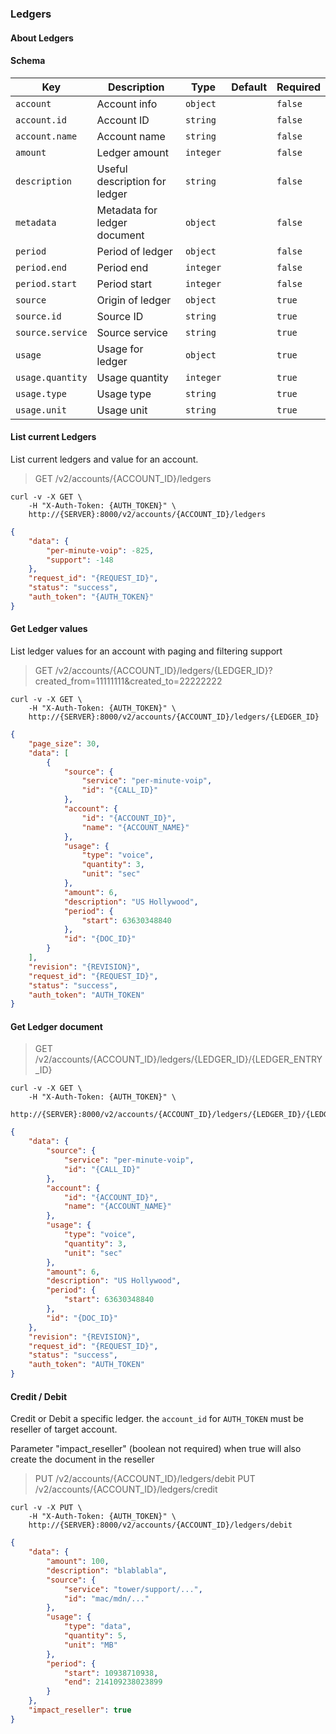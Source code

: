 ### Ledgers

#### About Ledgers

#### Schema

Key | Description | Type | Default | Required
--- | ----------- | ---- | ------- | --------
`account` | Account info | `object` |   | `false`
`account.id` | Account ID | `string` |   | `false`
`account.name` | Account name | `string` |   | `false`
`amount` | Ledger amount | `integer` |   | `false`
`description` | Useful description for ledger | `string` |   | `false`
`metadata` | Metadata for ledger document | `object` |   | `false`
`period` | Period of ledger | `object` |   | `false`
`period.end` | Period end | `integer` |   | `false`
`period.start` | Period start | `integer` |   | `false`
`source` | Origin of ledger | `object` |   | `true`
`source.id` | Source ID | `string` |   | `true`
`source.service` | Source service | `string` |   | `true`
`usage` | Usage for ledger | `object` |   | `true`
`usage.quantity` | Usage quantity | `integer` |   | `true`
`usage.type` | Usage type | `string` |   | `true`
`usage.unit` | Usage unit | `string` |   | `true`


#### List current Ledgers

List current ledgers and value for an account.

> GET /v2/accounts/{ACCOUNT_ID}/ledgers

```shell
curl -v -X GET \
    -H "X-Auth-Token: {AUTH_TOKEN}" \
    http://{SERVER}:8000/v2/accounts/{ACCOUNT_ID}/ledgers
```

```json
{
    "data": {
        "per-minute-voip": -825,
        "support": -148
    },
    "request_id": "{REQUEST_ID}",
    "status": "success",
    "auth_token": "{AUTH_TOKEN}"
}
```

#### Get Ledger values

List ledger values for an account with paging and filtering support

> GET /v2/accounts/{ACCOUNT_ID}/ledgers/{LEDGER_ID}?created_from=11111111&created_to=22222222

```shell
curl -v -X GET \
    -H "X-Auth-Token: {AUTH_TOKEN}" \
    http://{SERVER}:8000/v2/accounts/{ACCOUNT_ID}/ledgers/{LEDGER_ID}
```

```json
{
    "page_size": 30,
    "data": [
        {
            "source": {
                "service": "per-minute-voip",
                "id": "{CALL_ID}"
            },
            "account": {
                "id": "{ACCOUNT_ID}",
                "name": "{ACCOUNT_NAME}"
            },
            "usage": {
                "type": "voice",
                "quantity": 3,
                "unit": "sec"
            },
            "amount": 6,
            "description": "US Hollywood",
            "period": {
                "start": 63630348840
            },
            "id": "{DOC_ID}"
        }
    ],
    "revision": "{REVISION}",
    "request_id": "{REQUEST_ID}",
    "status": "success",
    "auth_token": "AUTH_TOKEN"
}
```

#### Get Ledger document

> GET /v2/accounts/{ACCOUNT_ID}/ledgers/{LEDGER_ID}/{LEDGER_ENTRY_ID}

```shell
curl -v -X GET \
    -H "X-Auth-Token: {AUTH_TOKEN}" \
    http://{SERVER}:8000/v2/accounts/{ACCOUNT_ID}/ledgers/{LEDGER_ID}/{LEDGER_ENTRY_ID}
```

```json
{
    "data": {
        "source": {
            "service": "per-minute-voip",
            "id": "{CALL_ID}"
        },
        "account": {
            "id": "{ACCOUNT_ID}",
            "name": "{ACCOUNT_NAME}"
        },
        "usage": {
            "type": "voice",
            "quantity": 3,
            "unit": "sec"
        },
        "amount": 6,
        "description": "US Hollywood",
        "period": {
            "start": 63630348840
        },
        "id": "{DOC_ID}"
    },
    "revision": "{REVISION}",
    "request_id": "{REQUEST_ID}",
    "status": "success",
    "auth_token": "AUTH_TOKEN"
}
```

#### Credit / Debit

Credit or Debit a specific ledger.
the `account_id` for `AUTH_TOKEN` must be reseller of target account.

Parameter "impact_reseller" (boolean not required) when true will also create the document in the reseller

> PUT /v2/accounts/{ACCOUNT_ID}/ledgers/debit
> PUT /v2/accounts/{ACCOUNT_ID}/ledgers/credit

```shell
curl -v -X PUT \
    -H "X-Auth-Token: {AUTH_TOKEN}" \
    http://{SERVER}:8000/v2/accounts/{ACCOUNT_ID}/ledgers/debit
```

```json
{
    "data": {
        "amount": 100,
        "description": "blablabla",
        "source": {
            "service": "tower/support/...",
            "id": "mac/mdn/..."
        },
        "usage": {
            "type": "data",
            "quantity": 5,
            "unit": "MB"
        },
        "period": {
            "start": 10938710938,
            "end": 214109238023899
        }
    },
    "impact_reseller": true
}
```
